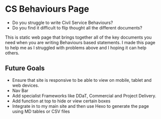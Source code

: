 # CS Behaviours Page

- Do you struggle to write Civil Service Behaviours?
- Do you find it difficult to flip thought all the different documents?

This is static web page that brings together all of the key documents you need when you are writing Behaviours based statements.
I made this page to help me as I struggled with problems above and I hoping it can help others.

## Future Goals
- Ensure that site is responsive to be able to view on mobile, tablet and web devices.
- Nav Bar
- Add specialist Frameworks like DDaT, Commercial and Project Delivery.
- Add function at top to hide or view certain boxes
- Integrate in to my main site and then use Hexo to generate the page using MD tables or CSV files
